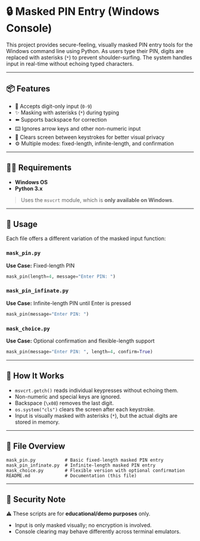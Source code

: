# 🔒 Masked PIN Entry (Windows Console)

This project provides secure-feeling, visually masked PIN entry tools for the Windows command line using Python. As users type their PIN, digits are replaced with asterisks (`*`) to prevent shoulder-surfing. The system handles input in real-time without echoing typed characters.

---

## 📦 Features

- 🔢 Accepts digit-only input (`0-9`)
- ✨ Masking with asterisks (`*`) during typing
- ⬅️ Supports backspace for correction
- ⌨️ Ignores arrow keys and other non-numeric input
- 🧼 Clears screen between keystrokes for better visual privacy
- ⚙️ Multiple modes: fixed-length, infinite-length, and confirmation

---

## 🧑‍💻 Requirements

- **Windows OS**
- **Python 3.x**

> Uses the `msvcrt` module, which is **only available on Windows**.

---

## 🚀 Usage

Each file offers a different variation of the masked input function:

### `mask_pin.py`  
**Use Case:** Fixed-length PIN  
```python
mask_pin(length=4, message="Enter PIN: ")
```

### `mask_pin_infinate.py`  
**Use Case:** Infinite-length PIN until Enter is pressed  
```python
mask_pin(message="Enter PIN: ")
```

### `mask_choice.py`  
**Use Case:** Optional confirmation and flexible-length support  
```python
mask_pin(message="Enter PIN: ", length=4, confirm=True)
```

---

## 🧠 How It Works

- `msvcrt.getch()` reads individual keypresses without echoing them.
- Non-numeric and special keys are ignored.
- Backspace (`\x08`) removes the last digit.
- `os.system("cls")` clears the screen after each keystroke.
- Input is visually masked with asterisks (`*`), but the actual digits are stored in memory.

---

## 📁 File Overview

```
mask_pin.py           # Basic fixed-length masked PIN entry
mask_pin_infinate.py  # Infinite-length masked PIN entry
mask_choice.py        # Flexible version with optional confirmation
README.md             # Documentation (this file)
```

---

## 🔐 Security Note

⚠️ These scripts are for **educational/demo purposes** only.

- Input is only masked visually; no encryption is involved.
- Console clearing may behave differently across terminal emulators.
